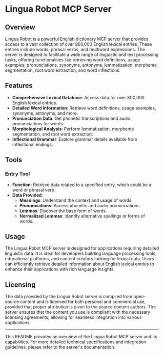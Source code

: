 # Lingua Robot MCP Server

## Overview

Lingua Robot is a powerful English dictionary MCP server that provides access to a vast collection of over 800,000 English lexical entries. These entries include words, phrasal verbs, and multiword expressions. The server is designed to facilitate a wide range of linguistic and text processing tasks, offering functionalities like retrieving word definitions, usage examples, pronunciations, synonyms, antonyms, lemmatization, morpheme segmentation, root word extraction, and word inflections.

## Features

- **Comprehensive Lexical Database**: Access data for over 800,000 English lexical entries.
- **Detailed Word Information**: Retrieve word definitions, usage examples, synonyms, antonyms, and more.
- **Pronunciation Data**: Get phonetic transcriptions and audio pronunciations for words.
- **Morphological Analysis**: Perform lemmatization, morpheme segmentation, and root word extraction.
- **Inflectional Grammar**: Explore grammar details available from inflectional endings.

## Tools

### Entry Tool

- **Function**: Retrieve data related to a specified entry, which could be a word or phrasal verb.
- **Data Provided**:
  - **Meanings**: Understand the context and usage of words.
  - **Pronunciations**: Access phonetic and audio pronunciations.
  - **Lemmas**: Discover the base form of words.
  - **Normalized Lemmas**: Identify alternative spellings or forms of words.

## Usage

The Lingua Robot MCP server is designed for applications requiring detailed linguistic data. It is ideal for developers building language processing tools, educational platforms, and content creators looking for lexical data. Users can efficiently retrieve detailed information about English lexical entries to enhance their applications with rich language insights.

## Licensing

The data provided by the Lingua Robot server is compiled from open-source content and is licensed for both personal and commercial use, provided that proper attribution is given to the source content authors. The server ensures that the content you use is compliant with the necessary licensing agreements, allowing for seamless integration into various applications.

---

This README provides an overview of the Lingua Robot MCP server and its capabilities. For more detailed technical specifications and integration guidelines, please refer to the server's documentation.
